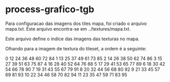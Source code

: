 # process-grafico-tgb

Para configuracao das imagens dos tiles mapa, foi criado o arquivo mapa.txt. Este arquivo encontra-se em ../textures/mapa.txt.

Este arquivo define o índice das imagens das texturas no mapa.

Olhando para a imagem de textura do tileset, a ordem é a seguinte:

0	12	24	36	48	60	72	84
1	13	25	37	49	61	73	85
2	14	26	38	50	62	74	86
3	15	27	39	51	63	75	87
4	16	28	40	52	64	76	88
5	17	29	41	53	65	77	89
6	18	30	42	54	66	78	90
7	19	31	43	55	67	79	91
8	20	32	44	56	68	80	92
9	21	33	45	57	69	81	93
10	22	34	46	58	70	82	94
11	23	35	47	59	71	83	95
